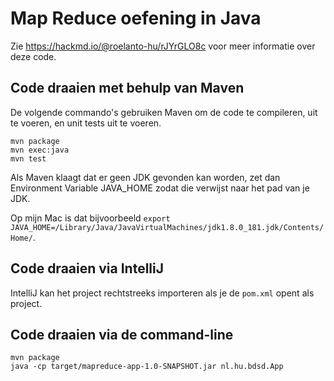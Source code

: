# Map Reduce oefening in Java

Zie https://hackmd.io/@roelanto-hu/rJYrGLO8c voor meer informatie over deze code.

## Code draaien met behulp van Maven
De volgende commando's gebruiken Maven om de code te compileren, uit te voeren, en unit tests uit te voeren.


```
mvn package
mvn exec:java
mvn test
```

Als Maven klaagt dat er geen JDK gevonden kan worden, zet dan Environment Variable JAVA_HOME zodat die verwijst naar het pad van je JDK.

Op mijn Mac is dat bijvoorbeeld `export JAVA_HOME=/Library/Java/JavaVirtualMachines/jdk1.8.0_181.jdk/Contents/Home/`.

## Code draaien via IntelliJ
IntelliJ kan het project rechtstreeks importeren als je de `pom.xml` opent als project. 

## Code draaien via de command-line

```
mvn package
java -cp target/mapreduce-app-1.0-SNAPSHOT.jar nl.hu.bdsd.App
```


